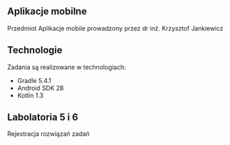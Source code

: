 ## Aplikacje mobilne
Przedmiot Aplikacje mobile prowadzony przez dr inż. Krzysztof Jankiewicz
## Technologie
Zadania są realizowane w technologiach:
* Gradle 5.4.1
* Android SDK 28
* Kotlin 1.3
## Labolatoria 5 i 6
Rejestracja rozwiązań zadań